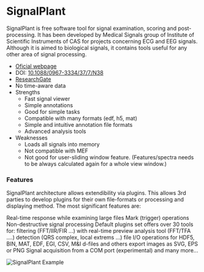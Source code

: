 # SignalPlant
SignalPlant is free software tool for signal examination, scoring and post-processing. It has been developed by Medical Signals group of Institute of Scientific Instruments of CAS for projects concerning ECG and EEG signals. Although it is aimed to biological signals, it contains tools useful for any other area of signal processing.

- [Oficial webpage](https://www.medisig.com/signalplant/)
- DOI: [10.1088/0967-3334/37/7/N38](http://doi.org/10.1088/0967-3334/37/7/N38)
- [ResearchGate](https://www.researchgate.net/publication/303687877_SignalPlant_An_open_signal_processing_software_platform)
- No time-aware data
- Strengths
    - Fast signal viewer
    - Simple annotations
    - Good for simple tasks
    - Compatible with many formats (edf, h5, mat)
    - Simple and intuitive annotation file formats
    - Advanced analysis tools
- Weaknesses
    - Loads all signals into memory
    - Not compatible with MEF
    - Not good for user-sliding window feature. (Features/spectra needs to be always calculated again for a whole view window.)

### Features

SignalPlant architecture allows extendibility via plugins. This allows 3rd parties to develop plugins for their own file-formats or processing and displaying method. The most significant features are:

Real-time response while examining large files
Mark (trigger) operations
Non-destructive signal processing
Default plugins set offers over 30 tools for:
filtering (FFT/IIR/FIR ...) with real-time preview
analysis tool (FFT/TFA ....)
detection (QRS complex, local extrems ...)
file I/O operations for HDF5, BIN, MAT, EDF, EGI, CSV, M&I d-files and others
export images as SVG, EPS or PNG
Signal acquisition from a COM port (experimental)
and many more...


![SignalPlant Example](https://www.medisig.com/signalplant/images/signalplant.jpg?crc=225103499 )